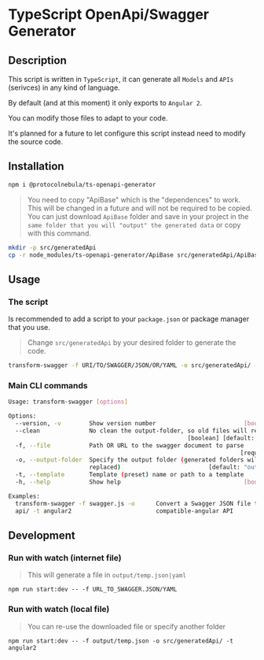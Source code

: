 # TypeScript OpenApi/Swagger Generator

## Description

This script is written in `TypeScript`, it can generate all `Models` and `APIs` (serivces) in any kind of language.

By default (and at this moment) it only exports to `Angular 2`.

You can modify those files to adapt to your code.

It's planned for a future to let configure this script instead need to modify the source code.

## Installation

```bash
npm i @protocolnebula/ts-openapi-generator
```

> You need to copy "ApiBase" which is the "dependences" to work. This will be changed in a future and will not be required to be copied.
> You can just download `ApiBase` folder and save in your project in the `same folder that you will "output" the generated data` or copy with this command.

```bash
mkdir -p src/generatedApi
cp -r node_modules/ts-openapi-generator/ApiBase src/generatedApi/ApiBase
```

## Usage

### The script

Is recommended to add a script to your `package.json` or package manager that you use.

> Change `src/generatedApi` by your desired folder to generate the code.

```bash
transform-swagger -f URI/TO/SWAGGER/JSON/OR/YAML -o src/generatedApi/ -t angular2
```

### Main CLI commands

```bash
Usage: transform-swagger [options]

Options:
  --version, -v        Show version number                         [boolean]
  --clean              No clean the output-folder, so old files will remain
                                                   [boolean] [default: true]
  -f, --file           Path OR URL to the swagger document to parse
                                                                  [required]
  -o, --output-folder  Specify the output folder (generated folders will be
                       replaced)                         [default: "output"]
  -t, --template       Template (preset) name or path to a template
  -h, --help           Show help                                   [boolean]

Examples:
  transform-swagger -f swagger.js -o      Convert a Swagger JSON file to
  api/ -t angular2                        compatible-angular API
```

## Development

### Run with watch (internet file)

> This will generate a file in `output/temp.json|yaml`

```
npm run start:dev -- -f URL_TO_SWAGGER.JSON/YAML
```


### Run with watch (local file)

> You can re-use the downloaded file or specify another folder

```
npm run start:dev -- -f output/temp.json -o src/generatedApi/ -t angular2
```

